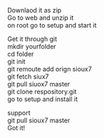 <p>Downlaod it as zip<br>
Go to web and unzip it<br>
on root go to setup and start it
</p>

<p>
Get it through git<br>
mkdir yourfolder<br>
cd folder<br>
git init<br>
git remoute add orign sioux7<br>
git fetch siux7<br>
git pull siuox7 master<br>
git clone respository.git<br>
go to setup and install it
</p>
<p>
support<br>
git pull sioux7 master<br>
Got it!
</p>
